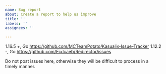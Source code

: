 ```yaml
---
name: Bug report
about: Create a report to help us improve
title: ''
labels: ''
assignees: ''

---
```


1.16.5 +, Go https://github.com/MCTeamPotato/Kasualix-Issue-Tracker
1.12.2 -, Go https://github.com/Ecdcaeb/Redirector/issues

Do not post issues here, otherwise they will be difficult to process in a timely manner.
